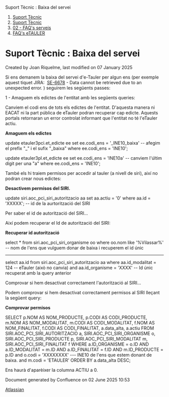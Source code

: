 Suport Tècnic : Baixa del servei  

1.  [Suport Tècnic](index.html)
2.  [Suport Tècnic](13893782.html)
3.  [02 - FAQ's serveis](26313393.html)
4.  [FAQ's eTAULER](28705565.html)

Suport Tècnic : Baixa del servei
================================

Created by Joan Riquelme, last modified on 07 January 2025

Si ens demanem la baixa del servei d'e-Tauler per algun ens (per exemple aquest tiquet JIRA:  [SE-6678](https://contacte.aoc.cat/browse/SE-6678?src=confmacro) - Data cannot be retrieved due to an unexpected error. ) seguirem les següents passes:

  

1 - Amaguem els edictes de l'entitat amb les següents queries:

Canviem el codi ens de tots els edictes de l'entitat. D'aquesta manera ni EACAT ni la part pública de eTauler podran recuperar cap edicte. Aquests portals retornaran un error controlat informant que l'entitat no té l'eTauler actiu.

**Amaguem els edictes**

update etauler3pci.et\_edicte ee
set ee.codi\_ens = '\_INE10\_baixa' -- afegim el prefix "\_" i el sufix "\_baixa"
where ee.codi\_ens = 'INE10';

update etauler3pl.et\_edicte ee
set ee.codi\_ens = 'INE10a' -- canviem l'últim dígit per una "a"
where ee.codi\_ens = 'INE10';

  

També els hi traiem permisos per accedir al tauler (a nivell de siri), així no podran crear nous edictes:

**Desactivem permisos del SIRI.**

update siri.aoc\_pci\_siri\_autoritzacio aa
set aa.actiu = '0'
where aa.id = 'XXXXX'; -- id de la aurtorització del SIRI

Per saber el id de autorització del SIRI...

Així podem recuperar el Id de autorització del SIRI:

**Recuperar id autorització**

select \* from siri.aoc\_pci\_siri\_organisme oo
where oo.nom like '%Vilassar%' -- nom de l'ens que vulguem donar de baixa i recuperem el id únic

---------------------------

select aa.id
from siri.aoc\_pci\_siri\_autoritzacio aa
where aa.id\_modalitat = 124 -- eTauler (això no canvia)
and aa.id\_organisme = 'XXXX' -- Id únic recuperat amb la query anterior

Comprovar si hem desactivat correctament l'autorització al SIRI...

Podem comprovar si hem desactivat correctament permisos al SIRI lleçant la següent query:

**Comprovar permisos**

SELECT
               p.NOM AS NOM\_PRODUCTE,
               p.CODI AS CODI\_PRODUCTE,
               m.NOM AS NOM\_MODALITAT,
               m.CODI AS CODI\_MODALITAT,
               f.NOM AS NOM\_FINALITAT,
               f.CODI AS CODI\_FINALITAT,
               a.data\_alta, a.actiu
 FROM
            SIRI.AOC\_PCI\_SIRI\_AUTORITZACIO a,
            SIRI.AOC\_PCI\_SIRI\_ORGANISME o,
            SIRI.AOC\_PCI\_SIRI\_PRODUCTE p,
            SIRI.AOC\_PCI\_SIRI\_MODALITAT m,
            SIRI.AOC\_PCI\_SIRI\_FINALITAT f
WHERE
          a.ID\_ORGANISME = o.ID
          AND a.ID\_MODALITAT = m.ID
          AND a.ID\_FINALITAT = f.ID
          AND m.ID\_PRODUCTE = p.ID
          and o.codi = 'XXXXXXXX' --- INE10 de l'ens que estem donant de baixa.
          and m.codi = 'ETAULER'
ORDER BY a.data\_alta DESC;

Ens haurà d'aparèixer la columna ACTIU a 0.

Document generated by Confluence on 02 June 2025 10:53

[Atlassian](http://www.atlassian.com/)